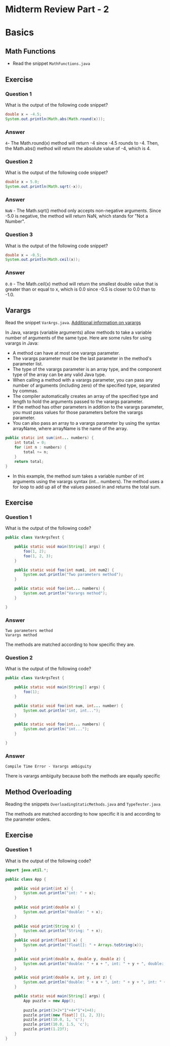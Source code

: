 # Midterm Review Part - 2

# Basics
## Math Functions
- Read the snippet `MathFunctions.java`
## Exercise
### Question 1
What is the output of the following code snippet?
```java
double x = -4.5;
System.out.println(Math.abs(Math.round(x)));
```
### Answer
`4`- The Math.round(x) method will return -4 since -4.5 rounds to -4. Then, the Math.abs() method will return the absolute value of -4, which is 4.
### Question 2
What is the output of the following code snippet?
```java
double x = 5.0;
System.out.println(Math.sqrt(-x));
```
### Answer
`NaN` - The Math.sqrt() method only accepts non-negative arguments. Since -5.0 is negative, the method will return NaN, which stands for "Not a Number".
### Question 3
What is the output of the following code snippet?
```java
double x = -0.5;
System.out.println(Math.ceil(x));
```
### Answer
`0.0` - The Math.ceil(x) method will return the smallest double value that is greater than or equal to x, which is 0.0 since -0.5 is closer to 0.0 than to -1.0.

## Varargs
Read the snippet `VarArgs.java`. [Additional information on varargs](https://github.com/TejasViswa/PIC20A_Disc/blob/main/Week_3/Varargs.md)

In Java, varargs (variable arguments) allow methods to take a variable number of arguments of the same type. Here are some rules for using varargs in Java:
- A method can have at most one varargs parameter.
- The varargs parameter must be the last parameter in the method's parameter list.
- The type of the varargs parameter is an array type, and the component type of the array can be any valid Java type.
- When calling a method with a varargs parameter, you can pass any number of arguments (including zero) of the specified type, separated by commas.
- The compiler automatically creates an array of the specified type and length to hold the arguments passed to the varargs parameter.
- If the method has other parameters in addition to the varargs parameter, you must pass values for those parameters before the varargs parameter.
- You can also pass an array to a varargs parameter by using the syntax arrayName, where arrayName is the name of the array.
```java
public static int sum(int... numbers) {
    int total = 0;
    for (int n : numbers) {
        total += n;
    }
    return total;
}
```
- In this example, the method sum takes a variable number of int arguments using the varargs syntax (int... numbers). The method uses a for loop to add up all of the values passed in and returns the total sum.

## Exercise

### Question 1
What is the output of the following code?
```java
public class VarArgsTest {

    public static void main(String[] args) {
        foo(1, 2);
        foo(1, 2, 3);
    }

    public static void foo(int num1, int num2) {
        System.out.println("Two parameters method");
    }

    public static void foo(int... numbers) {
        System.out.println("Varargs method");
    }

}
```
### Answer
```
Two parameters method
Varargs method
```
The methods are matched according to how specific they are.
### Question 2
What is the output of the following code?
```java
public class VarArgsTest {

    public static void main(String[] args) {
        foo(1);
    }

    public static void foo(int num, int... number) {
        System.out.println("int, int...");
    }

    public static void foo(int... numbers) {
        System.out.println("int...");
    }

}
```
### Answer
```
Compile Time Error - Varargs ambiguity
```
There is varargs ambiguity because both the methods are equally specific

## Method Overloading
Reading the snippets `OverloadingStaticMethods.java` and `TypeTester.java`

The methods are matched according to how specific it is and according to the parameter orders.

## Exercise
### Question 1
What is the output of the following code?
```java
import java.util.*;

public class App {

    public void print(int x) {
        System.out.println("int: " + x);
    }
    
    public void print(double x) {
        System.out.println("double: " + x);
    }
    
    public void print(String x) {
        System.out.println("String: " + x);
    }
    public void print(float[] x) {
        System.out.println("float[]: " + Arrays.toString(x));
    }

    public void print(double x, double y, double z) {
        System.out.println("double: " + x + ", int: " + y + ", double: " + z);
    }

    public void print(double x, int y, int z) {
        System.out.println("double: " + x + ", int: " + y + ", int: " + z);
    }

    public static void main(String[] args) {
        App puzzle = new App();
        
        puzzle.print(3+2+"1"+4+"1"+1+4);
        puzzle.print(new float[] {1, 2, 3});
        puzzle.print(10.0, 1, 'c');
        puzzle.print(10.0, 1.5, 'c');
        puzzle.print(1.23f);
    }
}
```
